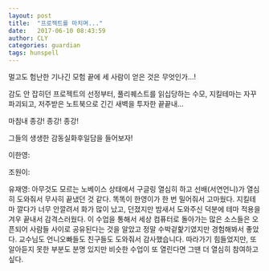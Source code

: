 ```yaml
---
layout: post
title:  "프로젝트를 마치며..."
date:   2017-06-10 08:43:59
author: CLY
categories: guardian
tags: hunspell
---
```


멀고도 험난한 기나긴 모험 끝에 세 사람이 얻은 것은 무엇인가...!

감도 안 잡히던 프로젝트의 선정부터, 풀리퀘스트를 읽십당하는 수모, 지킬테마는 자꾸 파괴되고, 저주받은 노트북으로 긴긴 새벽을 투자한 끝끝내...


마침내 종강! 종강! 종강!


그들의 생생한 감동실화후일담을 들어보자!


이한영:



조원이:


유재영: 아무것도 모르는 노베이스 상태에서 구글링 열심히 하고 선배(서연언니)가 열심히 도와줘서 무사히 끝냈던 것 같다. 똑똑이 한영이가 한 번 밀어줘서 고마웠다. 지킬테마 깔다가 너무 안깔려서 화가 많이 났고, 던졌지만 밤새서 도와주신 덕분에 테마 적용을 겨우 끝내서 감격스러웠다. 이 수업을 통해서 세상 컴퓨터로 돌아가는 많은 소스들은 오픈되어 사람들 사이로 공유된다는 것을 알았고 정말 수박겉핥기였지만 경험해봐서 좋았다. 교수님도 언니오빠들도 친구들도 도와줘서 감사했습니다. 따라가기 힘들었지만, 또 알아듣지 못한 부분도 분명 있지만 비슷한 수업이 또 열린다면 그땐 더 열심히 참여하고 싶다.


